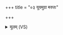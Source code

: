 +++
title = "०३ यूयमुग्रा मरुतः"

+++
<details><summary>मूलम् (VS)</summary>

यू॒यमु॒ग्रा म॑रुतः पृश्निमातर॒ इन्द्रे॑ण यु॒जा प्र मृ॑णीत॒ शत्रू॑न्।  
आ वो॒ रोहि॑तः शृणवत्सुदानवस्त्रिष॒प्तासो॑ मरुतः स्वादुसंमुदः ॥
</details>